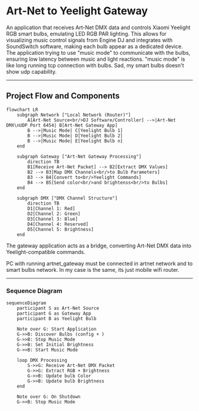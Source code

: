 Art-Net to Yeelight Gateway
===========================

An application that receives Art-Net DMX data and controls Xiaomi Yeelight RGB smart bulbs, emulating LED RGB PAR lighting. This allows for visualizing music control signals from Engine DJ and integrates with SoundSwitch software, making each bulb appear as a dedicated device. The application trying to use "music mode" to communicate with the bulbs, ensuring low latency between music and light reactions. "music mode" is like long running tcp connection with bulbs. Sad, my smart bulbs doesn't show udp capability.

* * * * *

Project Flow and Components
--------------------------

```mermaid
flowchart LR
    subgraph Network ["Local Network (Router)"]
        A[Art-Net Source<br/>DJ Software/Controller] -->|Art-Net DMX\nUDP Port 6454| B[Art-Net Gateway App]
        B -->|Music Mode| C[Yeelight Bulb 1]
        B -->|Music Mode| D[Yeelight Bulb 2]
        B -->|Music Mode| E[Yeelight Bulb n]
    end

    subgraph Gateway ["Art-Net Gateway Processing"]
        direction TB
        B1[Receive Art-Net Packet] --> B2[Extract DMX Values]
        B2 --> B3[Map DMX Channels<br/>to Bulb Parameters]
        B3 --> B4[Convert to<br/>Yeelight Commands]
        B4 --> B5[Send color<br/>and brightenss<br/>to Bulbs]
    end

    subgraph DMX ["DMX Channel Structure"]
        direction TB
        D1[Channel 1: Red] 
        D2[Channel 2: Green]
        D3[Channel 3: Blue]
        D4[Channel 4: Reserved]
        D5[Channel 5: Brightness]
    end
```

The gateway application acts as a bridge, converting Art-Net DMX data into Yeelight-compatible commands.

PC with running artnet_gateway must be connected in artnet network and to smart bulbs network. In my case is the same, its just mobile wifi router.
* * * * *

### Sequence Diagram

```mermaid
sequenceDiagram
    participant S as Art-Net Source
    participant G as Gateway App
    participant B as Yeelight Bulb
    
    Note over G: Start Application
    G->>B: Discover Bulbs (config + )
    G->>B: Stop Music Mode
    G->>B: Set Initial Brightness
    G->>B: Start Music Mode
    
    loop DMX Processing
        S->>G: Receive Art-Net DMX Packet
        G->>G: Extract RGB + Brightness
        G->>B: Update bulb Color
        G->>B: Update bulb Brightness
    end
    
    Note over G: On Shutdown
    G->>B: Stop Music Mode
```
